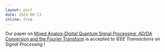 ```yaml
---
layout: post
date: 2025-08-13
inline: true
---
```


Our paper on [Mixed Analog-Digital Quantum Signal Processing: AD/DA Conversion and the Fourier Transform](https://arxiv.org/abs/2408.14729) is accepted to _IEEE Transactions on Signal Processing_ ! 


